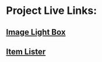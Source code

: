 # Project Live Links:

## [Image Light Box](https://vasu-image-light-box.netlify.app/)

## [Item Lister](https://vasu-item-lister.netlify.app/)
